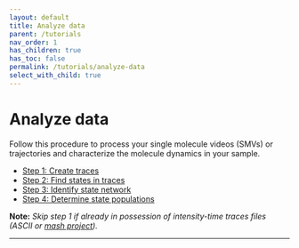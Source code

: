 ```yaml
---
layout: default
title: Analyze data
parent: /tutorials
nav_order: 1
has_children: true
has_toc: false
permalink: /tutorials/analyze-data
select_with_child: true
---
```



# Analyze data

Follow this procedure to process your single molecule videos (SMVs) or trajectories and characterize the molecule dynamics in your sample.

* [Step 1: Create traces](create-traces.html)
* [Step 2: Find states in traces](find-states-in-traces.html)
* [Step 3: Identify state network](identify-state-network.html)
* [Step 4: Determine state populations](determine-state-populations.html)

**Note:** *Skip step 1 if already in possession of intensity-time traces files (ASCII or 
[mash project](../../output-files/mash-mash-project.html)).*

---